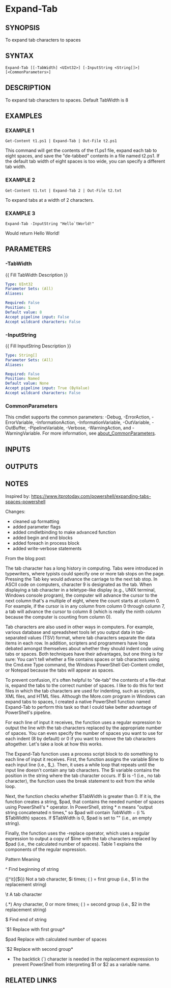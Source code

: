 ﻿---
external help file: PoshFunctions-help.xml
Module Name: poshfunctions
online version: https://www.google.com
schema: 2.0.0
---

# Expand-Tab

## SYNOPSIS
To expand tab characters to spaces

## SYNTAX

```
Expand-Tab [[-TabWidth] <UInt32>] [-InputString <String[]>] [<CommonParameters>]
```

## DESCRIPTION
To expand tab characters to spaces.
Default TabWidth is 8

## EXAMPLES

### EXAMPLE 1
```
Get-Content t1.ps1 | Expand-Tab | Out-File t2.ps1
```

This command will get the contents of the t1.ps1 file, expand each tab to eight
spaces, and save the "de-tabbed" contents in a file named t2.ps1.
If the default
tab width of eight spaces is too wide, you can specify a different tab width.

### EXAMPLE 2
```
Get-Content t1.txt | Expand-Tab 2 | Out-File t2.txt
```

To expand tabs at a width of 2 characters.

### EXAMPLE 3
```
Expand-Tab -InputString "Hello`tWorld!"
```

Would return
Hello   World!

## PARAMETERS

### -TabWidth
{{ Fill TabWidth Description }}

```yaml
Type: UInt32
Parameter Sets: (All)
Aliases:

Required: False
Position: 1
Default value: 8
Accept pipeline input: False
Accept wildcard characters: False
```

### -InputString
{{ Fill InputString Description }}

```yaml
Type: String[]
Parameter Sets: (All)
Aliases:

Required: False
Position: Named
Default value: None
Accept pipeline input: True (ByValue)
Accept wildcard characters: False
```

### CommonParameters
This cmdlet supports the common parameters: -Debug, -ErrorAction, -ErrorVariable, -InformationAction, -InformationVariable, -OutVariable, -OutBuffer, -PipelineVariable, -Verbose, -WarningAction, and -WarningVariable. For more information, see [about_CommonParameters](http://go.microsoft.com/fwlink/?LinkID=113216).

## INPUTS

## OUTPUTS

## NOTES
Inspired by: https://www.itprotoday.com/powershell/expanding-tabs-spaces-powershell

Changes:
* cleaned up formatting
* added parameter flags
* added cmdletbinding to make advanced function
* added begin and end blocks
* added foreach in process block
* added write-verbose statements

From the blog post:

The tab character has a long history in computing. 
Tabs were introduced in
typewriters, where typists could specify one or more tab stops on the page.
Pressing the Tab key would advance the carriage to the next tab stop. 
In ASCII
code on computers, character 9 is designated as the tab. 
When displaying a tab
character in a teletype-like display (e.g., UNIX terminal, Windows console
program), the computer will advance the cursor to the next column that's a
multiple of eight, where the count starts at column 0.
For example, if the
cursor is in any column from column 0 through column 7, a tab will advance the
cursor to column 8 (which is really the ninth column because the computer is
counting from column 0).

Tab characters are also used in other ways in computers. 
For example, various
database and spreadsheet tools let you output data in tab-separated values (TSV)
format, where tab characters separate the data items in each row. 
In addition,
scripters and programmers have long debated amongst themselves about whether
they should indent code using tabs or spaces. 
Both techniques have their
advantages, but one thing is for sure:  You can't tell whether a file contains
spaces or tab characters using the Cmd.exe Type command, the Windows PowerShell
Get-Content cmdlet, or Notepad because the tabs will appear as spaces.

To prevent confusion, it's often helpful to "de-tab" the contents of a file-that
is, expand the tabs to the correct number of spaces. 
I like to do this for text
files in which the tab characters are used for indenting, such as scripts, XML
files, and HTML files. 
Although the More.com program in Windows can expand tabs
to spaces, I created a native PowerShell function named Expand-Tab to perform
this task so that I could take better advantage of PowerShell's pipeline.

For each line of input it receives, the function uses a regular expression to
output the line with the tab characters replaced by the appropriate number of
spaces. 
You can even specify the number of spaces you want to use for each
indent (8 by default) or 0 if you want to remove the tab characters altogether.
Let's take a look at how this works.

The Expand-Tab function uses a process script block to do something to each line
of input it receives. 
First, the function assigns the variable $line to each
input line (i.e., $_). 
Then, it uses a while loop that repeats until the input
line doesn't contain any tab characters. 
The $i variable contains the position
in the string where the tab character occurs. 
If $i is -1 (i.e., no tab
character), the function uses the break statement to exit from the while loop.

Next, the function checks whether $TabWidth is greater than 0.
If it is, the
function creates a string, $pad, that contains the needed number of spaces using
PowerShell's * operator. 
In PowerShell, string * n means "output string
concatenated n times," so $pad will contain $TabWidth - ($i % $TabWidth) spaces.
If $TabWidth is 0, $pad is set to "" (i.e., an empty string).

Finally, the function uses the -replace operator, which uses a regular
expression to output a copy of $line with the tab characters replaced by $pad
(i.e., the calculated number of spaces). 
Table 1 explains the components of the
regular expression.

Pattern        Meaning

^              Find beginning of string

(\[^\t\]{$i})    Not a tab character, $i times; ( ) = first group (i.e., $1 in the
            replacement string)

\t             A tab character

(.*)           Any character, 0 or more times; ( ) = second group (i.e., $2 in the
            replacement string)

$              Find end of string

\`$1            Replace with first group*

$pad           Replace with calculated number of spaces

\`$2            Replace with second group*

* The backtick (\`) character is needed in the replacement expression to prevent
PowerShell from interpreting $1 or $2 as a variable name.

## RELATED LINKS
